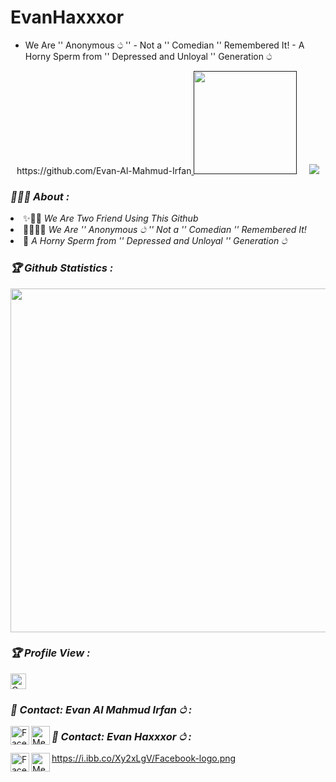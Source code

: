 # EvanHaxxxor
- We Are '' Anonymous ථ ''  - Not a '' Comedian '' Remembered It!  - A Horny Sperm from '' Depressed and Unloyal '' Generation ථ
<!-- Github README -->
<p align="center">https://github.com/Evan-Al-Mahmud-Irfan<a href="">
<img height="165" src="https://github-readme-stats.vercel.app/api?username=Evan-Al-Mahmud-Irfan&show_icons=true&include_all_commits=true&theme=react&cache_seconds=3200&hide_border=true" /></a>
&nbsp;&nbsp;&nbsp;
<a href="https://github.com/Evan-Al-Mahmud-Irfan"><img src="https://github-readme-stats.vercel.app/api/top-langs/?username=Evan-Al-Mahmud-Irfan&layout=compact&theme=react&hide_border=true" />
</a></p>

<h3><b><i>🧚🏻‍♂️ About :</i></b></h3>
<li> ✨🧞‍♂️ <i>We Are Two Friend Using This Github</i></li>
<li> 💛🧛🏻‍♂️ <i>We Are '' Anonymous ථ ''
 Not a '' Comedian '' Remembered It!</i></li>
<li> 🤍 <i>A Horny Sperm from '' Depressed and Unloyal '' Generation ථ</i></li>

<h3><b><i>🏆 Github Statistics :</i></b></h3>
<a href="https://github.com/Evan-Al-Mahmud-Irfan"><img width=550 src="https://github-profile-trophy.vercel.app/?username=noobboss1&theme=dracula&no-frame=true&title=Followers,Stars,Commit,Repository,Issues"/></a>

<h3><b><i>🏆 Profile View :</i></b></h3>
<a href="https://github.com/Evan-Al-Mahmud-Irfan"><img height="25" title="Counter" src="https://komarev.com/ghpvc/?username=noobboss1&color=blueviolet&style=flat-square"></a>

<h3><b><i>🥀 Contact: Evan Al Mahmud Irfan ථ :</i></b></h3>
<a href="https://www.facebook.com/Evan.Al.Mahmud.Irfan.Official.xDD/"><img align="left" title="Facebook" alt="Facebook" width="30px" src="https://i.ibb.co/Xy2xLgV/Facebook-logo.png" /></a>
<a href="https://m.me/facebook.com/E826.A5.M24683.I7326.O33icia55/"><img align="left" title="Messenger" alt="Messenger" width="30px" src="https://i.ibb.co/ZKXsK9m/images.jpg" /></a>

<h3><b><i>🥀 Contact: Evan Haxxxor ථ :</i></b></h3>
<a href="https://www.facebook.com/E826.A5.M24683.I7326.O33icia55/"><img align="left" title="Facebook" alt="Facebook" width="30px" src="h"/>https://i.ibb.co/Xy2xLgV/Facebook-logo.png</a>
<a href="https://www.facebook.com/Noob.Boss.THBD/"><img align="left" title="Messenger" alt="Messenger" width="30px" src="https://i.ibb.co/ZKXsK9m/images.jpg" /></a>
